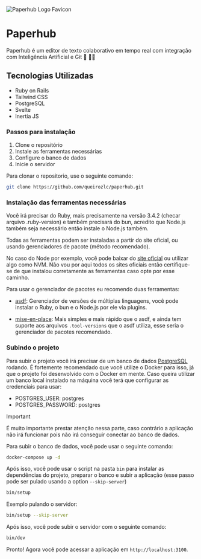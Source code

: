 ![Paperhub Logo Favicon](https://github.com/user-attachments/assets/3261346b-44f4-4ceb-a376-a9ebcbd66c91)

# Paperhub

Paperhub é um editor de texto colaborativo em tempo real com integração com Inteligência Artificial e Git 📝 🚀✨

## Tecnologias Utilizadas

- Ruby on Rails
- Tailwind CSS
- PostgreSQL
- Svelte
- Inertia JS

### Passos para instalação

1. Clone o repositório
2. Instale as ferramentas necessárias
3. Configure o banco de dados
4. Inicie o servidor

Para clonar o repositorio, use o seguinte comando:

```bash
git clone https://github.com/queirozlc/paperhub.git
```

### Instalação das ferramentas necessárias

Você irá precisar do Ruby, mais precisamente na versão 3.4.2 (checar arquivo .ruby-version) e também precisará do bun, acredito que Node.js também seja necessário então instale o Node.js também.

Todas as ferramentas podem ser instaladas a partir do site oficial, ou usando gerenciadores de pacote (método recomendado).

No caso do Node por exemplo, você pode baixar do [site oficial](https://nodejs.org/) ou utilizar algo como NVM. Não vou por aqui todos os sites oficiais então certifique-se de que instalou corretamente as ferramentas caso opte por esse caminho.

Para usar o gerenciador de pacotes eu recomendo duas ferramentas:

- [asdf](https://asdf-vm.com/): Gerenciador de versões de múltiplas linguagens, você pode instalar o Ruby, o bun e o Node.js por ele via plugins.

- [mise-en-place](https://mise.jdx.dev/getting-started.html): Mais simples e mais rápido que o asdf, e ainda tem suporte aos arquivos `.tool-versions` que o asdf utiliza, esse seria o gerenciador de pacotes recomendado.

### Subindo o projeto

Para subir o projeto você irá precisar de um banco de dados [PostgreSQL](https://www.postgresql.org/) rodando. É fortemente recomendado que você utilize o Docker para isso, já que o projeto foi desenvolvido com o Docker em mente. Caso queira utilizar um banco local instalado na máquina você terá que configurar as credenciais para usar:

- POSTGRES_USER: postgres
- POSTGRES_PASSWORD: postgres

> [!IMPORTANT]
> É muito importante prestar atenção nessa parte, caso contrário a aplicação não irá funcionar pois não irá conseguir conectar ao banco de dados.

Para subir o banco de dados, você pode usar o seguinte comando:

```bash
docker-compose up -d
```

Após isso, você pode usar o script na pasta `bin` para instalar as dependências do projeto, preparar o banco e subir a aplicação (esse passo pode ser pulado usando a option `--skip-server`)

```bash
bin/setup
```

Exemplo pulando o servidor:

```bash
bin/setup --skip-server
```

Após isso, você pode subir o servidor com o seguinte comando:

```bash
bin/dev
```

Pronto! Agora você pode acessar a aplicação em `http://localhost:3100`.
